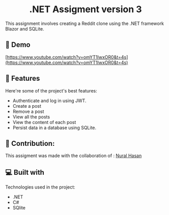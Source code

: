 <h1 align="center" id="title">.NET Assigment version 3</h1>

<p id="description">This assignment involves creating a Reddit clone using the .NET framework Blazor and SQLite.</p>

<h2>🚀 Demo</h2>

[https://www.youtube.com/watch?v=omYT1IwxOR0&t=4s](https://www.youtube.com/watch?v=omYT1IwxOR0&t=4s)

  
  
<h2>🧐 Features</h2>

Here're some of the project's best features:

*   Authenticate and log in using JWT.
*   Create a post
*   Remove a post
*   View all the posts
*   View the content of each post
*   Persist data in a database using SQLite.

<h2>🍰 Contribution:</h2>

This assigment was made with the collaboration of : <a href="https://github.com/nural7h" target="_blank">Nural Hasan</a>

  
  
<h2>💻 Built with</h2>

Technologies used in the project:

*   .NET
*   C#
*   SQlite

